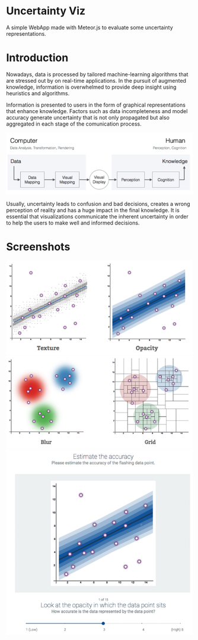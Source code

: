 # Uncertainty Viz

A simple WebApp made with Meteor.js to evaluate some uncertainty representations.

# Introduction

Nowadays, data is processed by tailored machine-learning algorithms that are stressed out by on real-time applications. In the pursuit of augmented knowledge, information is overwhelmed to provide deep insight using heuristics and algorithms.  

Information is presented to users in the form of graphical representations that enhance knowledge. Factors such as data incompleteness and model accuracy generate uncertainty that is not only propagated but also aggregated in each stage of the comunication process. 

<img src="public/sc1.png" />

Usually, uncertainty leads to confusion and bad decisions, creates a wrong perception of reality and has a huge impact in the final knowledge. It is essential that visualizations communicate the inherent uncertainty in order to help the users to make well and informed decisions.

# Screenshots

<img src="public/sc2.png" />
<img src="public/sc3.png" />
<img src="public/sc4.png" />
